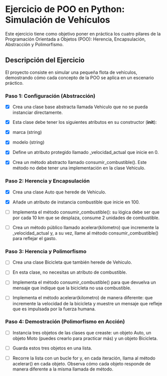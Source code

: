 # Ejercicio de POO en Python: Simulación de Vehículos
Este ejercicio tiene como objetivo poner en práctica los cuatro pilares de la Programación Orientada a Objetos (POO): Herencia, Encapsulación, Abstracción y Polimorfismo.

## Descripción del Ejercicio
El proyecto consiste en simular una pequeña flota de vehículos, demostrando cómo cada concepto de la POO se aplica en un escenario práctico.

### Paso 1: Configuración (Abstracción)
- [x] Crea una clase base abstracta llamada Vehiculo que no se pueda instanciar directamente.

- [x] Esta clase debe tener los siguientes atributos en su constructor (__init__):

- [x] marca (string)

- [x] modelo (string)

- [x] Define un atributo protegido llamado _velocidad_actual que inicie en 0.

- [x] Crea un método abstracto llamado consumir_combustible(). Este método no debe tener una implementación en la clase Vehiculo.

### Paso 2: Herencia y Encapsulación
- [x] Crea una clase Auto que herede de Vehiculo.

- [x] Añade un atributo de instancia combustible que inicie en 100.

- [ ] Implementa el método consumir_combustible(): su lógica debe ser que por cada 10 km que se desplaza, consume 2 unidades de combustible.

- [ ] Crea un método público llamado acelerar(kilometro) que incremente la _velocidad_actual y, a su vez, llame al método consumir_combustible() para reflejar el gasto.

### Paso 3: Herencia y Polimorfismo
- [ ] Crea una clase Bicicleta que también herede de Vehiculo.

- [ ] En esta clase, no necesitas un atributo de combustible.

- [ ] Implementa el método consumir_combustible() para que devuelva un mensaje que indique que la bicicleta no usa combustible.

- [ ] Implementa el método acelerar(kilometro) de manera diferente: que incremente la velocidad de la bicicleta y muestre un mensaje que refleje que es impulsada por la fuerza humana.

### Paso 4: Demostración (Polimorfismo en Acción)
- [ ] Instancia tres objetos de las clases que creaste: un objeto Auto, un objeto Moto (puedes crearlo para practicar más) y un objeto Bicicleta.

- [ ] Guarda estos tres objetos en una lista.

- [ ] Recorre la lista con un bucle for y, en cada iteración, llama al método acelerar() en cada objeto. Observa cómo cada objeto responde de manera diferente a la misma llamada de método.
